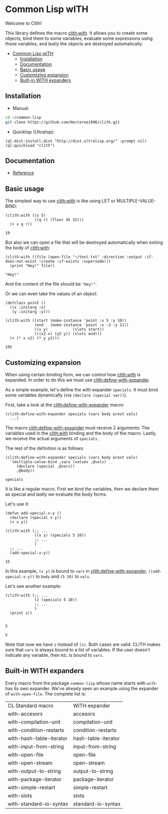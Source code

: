 

<a id="header-adp-github-headertag614"></a>
# Common Lisp wITH

Welcome to Clith\!

This library defines the macro [clith\:with](/docs/scribble/reference.md#function-clith-with)\. It allows you to create some objects\, bind them to some variables\, evaluate some expressions using these variables\, and lastly the objects are destroyed automatically\.

* [Common Lisp wITH](/README.md#header-adp-github-headertag614)
  * [Installation](/README.md#header-adp-github-headertag615)
  * [Documentation](/README.md#header-adp-github-headertag616)
  * [Basic usage](/README.md#header-adp-github-headertag617)
  * [Customizing expansion](/README.md#header-adp-github-headertag624)
  * [Built\-in WITH expanders](/README.md#header-adp-github-headertag631)


<a id="header-adp-github-headertag615"></a>
## Installation

* Manual\:

`````sh
cd ~/common-lisp
git clone https://github.com/Hectarea1996/clith.git
`````
* Quicklisp \(Ultralisp\)\:

`````common-lisp
(ql-dist:install-dist "http://dist.ultralisp.org/" :prompt nil)
(ql:quickload "clith")
`````

<a id="header-adp-github-headertag616"></a>
## Documentation

* [Reference](/docs/scribble/reference.md#header-adp-github-reference)


<a id="header-adp-github-headertag617"></a>
## Basic usage

The simplest way to use [clith\:with](/docs/scribble/reference.md#function-clith-with) is like using LET or MULTIPLE\-VALUE\-BIND\:

`````common-lisp
(clith:with ((x 5)
             ((q r) (floor 45 32)))
  (+ x q r))
`````
`````common-lisp
19
`````


But also we can open a file that will be destroyed automatically when exiting the body of [clith\:with](/docs/scribble/reference.md#function-clith-with)\:

`````common-lisp
(clith:with ((file (open-file "~/test.txt" :direction :output :if-does-not-exist :create :if-exists :supersede)))
  (print "Hey!" file))
`````
`````common-lisp
"Hey!"
`````

And the content of the file should be ``` "Hey!" ```\.

Or we can even take the values of an object\:

`````common-lisp
(defclass point ()
  ((x :initarg :x)
   (y :initarg :y)))

(clith:with ((start (make-instance 'point :x 5 :y 10))
             (end   (make-instance 'point :x -3 :y 21))
             ((x y)           (slots start))
             (((x2 x) (y2 y)) (slots end)))
  (+ (* x x2) (* y y2)))
`````
`````common-lisp
195
`````

<a id="header-adp-github-headertag624"></a>
## Customizing expansion

When using certain binding form\, we can control how [clith\:with](/docs/scribble/reference.md#function-clith-with) is expanded\. In order to do this we must use [clith\:define\-with\-expander](/docs/scribble/reference.md#function-clith-define-with-expander)\.

As a simple example\, let\'s define the with expander ``` specials ```\. It must bind some variables dynamically \(via ``` (declare (special var)) ```\)\.

First\, take a look at the [clith\:define\-with\-expander](/docs/scribble/reference.md#function-clith-define-with-expander) macro\:

`````
(clith:define-with-expander specials (vars body &rest vals)
  ...)
`````

The macro [clith\:define\-with\-expander](/docs/scribble/reference.md#function-clith-define-with-expander) must receive 2 arguments\: The variables used in the [clith\:with](/docs/scribble/reference.md#function-clith-with) binding and the body of the macro\. Lastly\, we receive the actual arguments of ``` specials ```\.

The rest of the definition is as follows\:

`````common-lisp
(clith:define-with-expander specials (vars body &rest vals)
  `(multiple-value-bind ,vars (values ,@vals)
     (declare (special ,@vars))
     ,@body))
`````
`````common-lisp
specials
`````

It is like a regular macro\. First we bind the variables\, then we declare them as special and lastly we evaluate the body forms\.

Let\'s use it\:

`````common-lisp
(defun add-special-x-y ()
  (declare (special x y))
  (+ x y))

(clith:with (;; ...
             ((x y) (specials 5 10))
             ;; ...
             )
  ;; ...
  (add-special-x-y))
`````
`````common-lisp
15
`````

In this example\, ``` (x y) ``` is bound to ``` vars ``` in [clith\:define\-with\-expander](/docs/scribble/reference.md#function-clith-define-with-expander)\, ``` ((add-special-x-y)) ``` to ``` body ``` and ``` (5 10) ``` to ``` vals ```\.

Let\'s see another example\:

`````common-lisp
(clith:with (;; ...
             (z (specials 5 10))
             ;; ...
             )
  (print z))
`````
`````text

5 
`````
`````common-lisp
5
`````

Note that now we have ``` z ``` instead of ``` (z) ```\. Both cases are valid\. CLITH makes sure that ``` vars ``` is always bound to a list of variables\. If the user doesn\'t indicate any variable\, then ``` NIL ``` is bound to ``` vars ```\.

<a id="header-adp-github-headertag631"></a>
## Built\-in WITH expanders

Every macro from the package ``` common-lisp ``` whose name starts with ``` with- ``` has its own expander\. We\'ve already seen an example using the expander of ``` with-open-file ```\. The complete list is\:

<table>
<tr>
<td>CL Standard macro</td>
<td>WITH expander</td>
</tr>
<tr>
<td>with-accesors</td>
<td>accesors</td>
</tr>
<tr>
<td>with-compilation-unit</td>
<td>compilation-unit</td>
</tr>
<tr>
<td>with-condition-restarts</td>
<td>condition-restarts</td>
</tr>
<tr>
<td>with-hash-table-iterator</td>
<td>hash-table-iterator</td>
</tr>
<tr>
<td>with-input-from-string</td>
<td>input-from-string</td>
</tr>
<tr>
<td>with-open-file</td>
<td>open-file</td>
</tr>
<tr>
<td>with-open-stream</td>
<td>open-stream</td>
</tr>
<tr>
<td>with-output-to-string</td>
<td>output-to-string</td>
</tr>
<tr>
<td>with-package-iterator</td>
<td>package-iterator</td>
</tr>
<tr>
<td>with-simple-restart</td>
<td>simple-restart</td>
</tr>
<tr>
<td>with-slots</td>
<td>slots</td>
</tr>
<tr>
<td>with-standard-io-syntax</td>
<td>standard-io-syntax</td>
</tr>
</table>